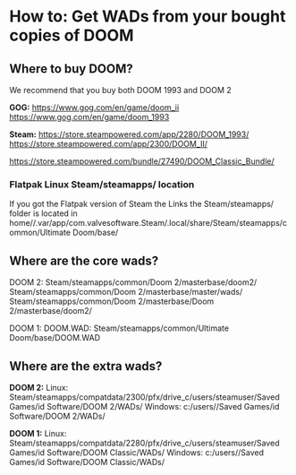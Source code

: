 # How to: Get WADs from your bought copies of DOOM

## Where to buy DOOM?

We recommend that you buy both DOOM 1993 and DOOM 2

**GOG:**
https://www.gog.com/en/game/doom_ii
https://www.gog.com/en/game/doom_1993

**Steam:**
https://store.steampowered.com/app/2280/DOOM_1993/
https://store.steampowered.com/app/2300/DOOM_II/

https://store.steampowered.com/bundle/27490/DOOM_Classic_Bundle/


### Flatpak Linux Steam/steamapps/ location

If you got the Flatpak version of Steam the Links the Steam/steamapps/ folder is located in
home/<username>/.var/app/com.valvesoftware.Steam/.local/share/Steam/steamapps/common/Ultimate Doom/base/

## Where are the core wads?

DOOM 2:
Steam/steamapps/common/Doom 2/masterbase/doom2/
Steam/steamapps/common/Doom 2/masterbase/master/wads/
Steam/steamapps/common/Doom 2/masterbase/Doom 2/masterbase/doom2/

DOOM 1:
DOOM.WAD: Steam/steamapps/common/Ultimate Doom/base/DOOM.WAD



## Where are the extra wads?



**DOOM 2:**
Linux: Steam/steamapps/compatdata/2300/pfx/drive_c/users/steamuser/Saved Games/id Software/DOOM 2/WADs/
Windows: c:/users/<username>/Saved Games/id Software/DOOM 2/WADs/


**DOOM 1:**
Linux: Steam/steamapps/compatdata/2280/pfx/drive_c/users/steamuser/Saved Games/id Software/DOOM Classic/WADs/
Windows: c:/users/<username>/Saved Games/id Software/DOOM Classic/WADs/
